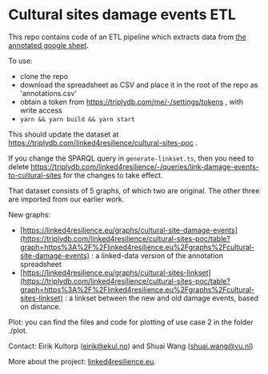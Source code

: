 # Cultural sites damage events ETL

This repo contains code of an ETL pipeline which extracts data from [the annotated google sheet](https://docs.google.com/spreadsheets/d/1NRfs0vj9GAzC_MqcJeirpMfhqj-Ew7Edu-hHe7HVxs8). 

To use: 
 - clone the repo
 - download the spreadsheet as CSV and place it in the root of the repo as 'annotations.csv'
 - obtain a token from https://triplydb.com/me/-/settings/tokens , with write access
 - `yarn && yarn build && yarn start`

This should update the dataset at https://triplydb.com/linked4resilience/cultural-sites-poc . 

If you change the SPARQL query in `generate-linkset.ts`, then you need to delete https://triplydb.com/linked4resilience/-/queries/link-damage-events-to-cultural-sites for the changes to take effect. 

That dataset consists of 5 graphs, of which two are original. The other three are imported from our earlier work. 

New graphs:
 - [https://linked4resilience.eu/graphs/cultural-site-damage-events](https://triplydb.com/linked4resilience/cultural-sites-poc/table?graph=https%3A%2F%2Flinked4resilience.eu%2Fgraphs%2Fcultural-site-damage-events) : a linked-data version of the annotation spreadsheet
 - [https://linked4resilience.eu/graphs/cultural-sites-linkset](https://triplydb.com/linked4resilience/cultural-sites-poc/table?graph=https%3A%2F%2Flinked4resilience.eu%2Fgraphs%2Fcultural-sites-linkset) : a linkset between the new and old damage events, based on distance.

Plot: you can find the files and code for plotting of use case 2 in the folder ./plot.

Contact:
Eirik Kultorp (eirik@ekul.no) and Shuai Wang (shuai.wang@vu.nl)


More about the project: [linked4resilience.eu](https://linked4resilience.eu/).
